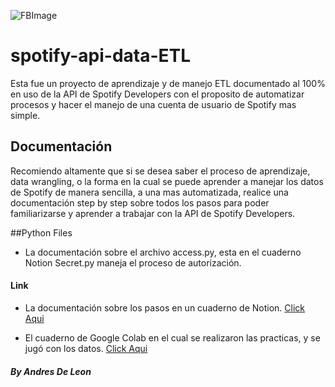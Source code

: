 ![FBImage](https://user-images.githubusercontent.com/76247635/215654615-61bd57e5-64cd-44b0-a014-03a20ce3b537.png)

# spotify-api-data-ETL
Esta fue un proyecto de aprendizaje y de manejo ETL documentado al 100% en uso de la API de Spotify Developers con el proposito de automatizar procesos y hacer el manejo de una cuenta de usuario de Spotify mas simple.

## Documentación
Recomiendo altamente que si se desea saber el proceso de aprendizaje, data wrangling, o la forma en la cual se puede aprender a manejar los datos de Spotify de manera sencilla, a una mas automatizada, realice una documentación step by step sobre todos los pasos para poder familiarizarse y aprender a trabajar con la API de Spotify Developers.

##Python Files
- La documentación sobre el archivo access.py, esta en el cuaderno Notion
Secret.py maneja el proceso de autorización.

#### Link
- La documentación sobre los pasos en un cuaderno de Notion.
[Click Aqui](shorturl.at/emT14)

- El cuaderno de Google Colab en el cual se realizaron las practicas, y se jugó con los datos.
[Click Aqui](shorturl.at/qrs13)



##### By Andres De Leon
